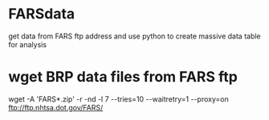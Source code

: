 # FARSdata
get data from FARS ftp address and use python to create massive data table for analysis
# wget BRP data files from FARS ftp
wget -A 'FARS*.zip' -r -nd -l 7 --tries=10 --waitretry=1 --proxy=on ftp://ftp.nhtsa.dot.gov/FARS/